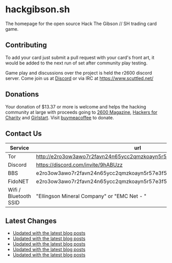 # hackgibson.sh
The homepage for the open source Hack The Gibson // SH trading card game.


## Contributing

To add your card just submit a pull request with your card's front art, it would be added to the next run of set after community play testing.

Game play and discussions over the project is held the r2600 discord server. Come join us at [Discord](https://discord.com/invite/9hABUzz) or via IRC at https://www.scuttled.net/


## Donations

Your donation of $13.37 or more is welcome and helps the hacking community at large with proceeds going to [2600 Magazine](https://2600.com/), [Hackers for Charity](https://hackersforcharity.org) and [Girlstart](https://girlstart.org).  Visit [buymeacoffee](https://www.buymeacoffee.com/hackgibson.sh) to donate.


## Contact Us

Service | url
-|-
Tor | http://e2ro3ow3awo7r2favn24n65ycc2qmzkoayn5r57e3f56nvjwdcgg32ad.onion
Discord | https://discord.com/invite/9hABUzz
BBS | e2ro3ow3awo7r2favn24n65ycc2qmzkoayn5r57e3f56nvjwdcgg32ad.onion:23
FidoNET | e2ro3ow3awo7r2favn24n65ycc2qmzkoayn5r57e3f56nvjwdcgg32ad.onion:24554
Wifi / Bluetooth SSID | "Ellingson Mineral Company" or "EMC Net - <fidonet address>"

## Latest Changes
<!-- BLOG-POST-LIST:START -->
- [Updated with the latest blog posts](https://github.com/DFW2600/hackgibson.sh/commit/bba8cb02498c62a7af4d73cc8a3f83184bc0081b)
- [Updated with the latest blog posts](https://github.com/DFW2600/hackgibson.sh/commit/9a639ae6eb8dfdd5f71b7e22145efc5cd7a85302)
- [Updated with the latest blog posts](https://github.com/DFW2600/hackgibson.sh/commit/63fa026126066f8ca2b09e3b5b722dc9f01544b8)
- [Updated with the latest blog posts](https://github.com/DFW2600/hackgibson.sh/commit/d56361cbc4c1bafabc988e9988f7da75fb5bcd57)
- [Updated with the latest blog posts](https://github.com/DFW2600/hackgibson.sh/commit/09a3be8344beee43aab23d3d06091c248502b2a6)
<!-- BLOG-POST-LIST:END -->
